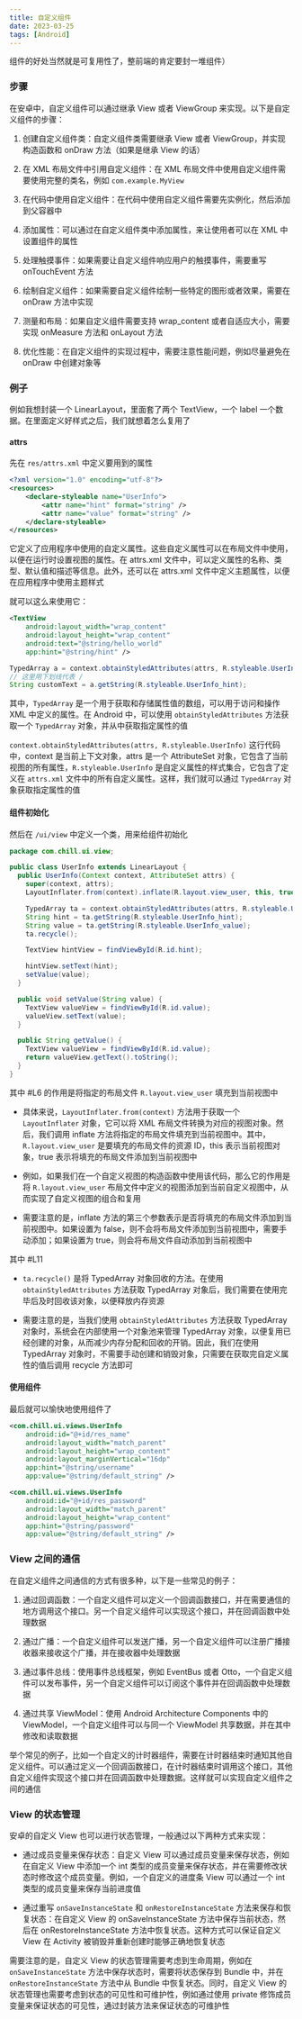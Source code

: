 ```yaml
---
title: 自定义组件
date: 2023-03-25
tags: [Android]
---
```


组件的好处当然就是可复用性了，整前端的肯定要封一堆组件）

### 步骤

在安卓中，自定义组件可以通过继承 View 或者 ViewGroup 来实现。以下是自定义组件的步骤：

1. 创建自定义组件类：自定义组件类需要继承 View 或者 ViewGroup，并实现构造函数和 onDraw 方法（如果是继承 View 的话）

2. 在 XML 布局文件中引用自定义组件：在 XML 布局文件中使用自定义组件需要使用完整的类名，例如 `com.example.MyView`

3. 在代码中使用自定义组件：在代码中使用自定义组件需要先实例化，然后添加到父容器中

4. 添加属性：可以通过在自定义组件类中添加属性，来让使用者可以在 XML 中设置组件的属性

5. 处理触摸事件：如果需要让自定义组件响应用户的触摸事件，需要重写 onTouchEvent 方法

6. 绘制自定义组件：如果需要自定义组件绘制一些特定的图形或者效果，需要在 onDraw 方法中实现

7. 测量和布局：如果自定义组件需要支持 wrap_content 或者自适应大小，需要实现 onMeasure 方法和 onLayout 方法

8. 优化性能：在自定义组件的实现过程中，需要注意性能问题，例如尽量避免在 onDraw 中创建对象等

### 例子

例如我想封装一个 LinearLayout，里面套了两个 TextView，一个 label 一个数据。在里面定义好样式之后，我们就想着怎么复用了

#### attrs

先在 `res/attrs.xml` 中定义要用到的属性

```xml
<?xml version="1.0" encoding="utf-8"?>
<resources>
    <declare-styleable name="UserInfo">
        <attr name="hint" format="string" />
        <attr name="value" format="string" />
    </declare-styleable>
</resources>
```

它定义了应用程序中使用的自定义属性。这些自定义属性可以在布局文件中使用，以便在运行时设置视图的属性。在 attrs.xml 文件中，可以定义属性的名称、类型、默认值和描述等信息。此外，还可以在 attrs.xml 文件中定义主题属性，以便在应用程序中使用主题样式

就可以这么来使用它：

```xml
<TextView
    android:layout_width="wrap_content"
    android:layout_height="wrap_content"
    android:text="@string/hello_world"
    app:hint="@string/hint" />
```

```java
TypedArray a = context.obtainStyledAttributes(attrs, R.styleable.UserInfo);
// 这里用下划线代表 /
String customText = a.getString(R.styleable.UserInfo_hint);
```

其中，`TypedArray` 是一个用于获取和存储属性值的数组，可以用于访问和操作 XML 中定义的属性。在 Android 中，可以使用 `obtainStyledAttributes` 方法获取一个 `TypedArray` 对象，并从中获取指定属性的值

`context.obtainStyledAttributes(attrs, R.styleable.UserInfo)` 这行代码中，context 是当前上下文对象，attrs 是一个 AttributeSet 对象，它包含了当前视图的所有属性，`R.styleable.UserInfo` 是自定义属性的样式集合，它包含了定义在 `attrs.xml` 文件中的所有自定义属性。这样，我们就可以通过 `TypedArray` 对象获取指定属性的值

#### 组件初始化

然后在 `/ui/view` 中定义一个类，用来给组件初始化

```java
package com.chill.ui.view;

public class UserInfo extends LinearLayout {
  public UserInfo(Context context, AttributeSet attrs) {
    super(context, attrs);
    LayoutInflater.from(context).inflate(R.layout.view_user, this, true);

    TypedArray ta = context.obtainStyledAttributes(attrs, R.styleable.UserInfo);
    String hint = ta.getString(R.styleable.UserInfo_hint);
    String value = ta.getString(R.styleable.UserInfo_value);
    ta.recycle();

    TextView hintView = findViewById(R.id.hint);

    hintView.setText(hint);
    setValue(value);
  }

  public void setValue(String value) {
    TextView valueView = findViewById(R.id.value);
    valueView.setText(value);
  }

  public String getValue() {
    TextView valueView = findViewById(R.id.value);
    return valueView.getText().toString();
  }
}
```

其中 #L6 的作用是将指定的布局文件 `R.layout.view_user` 填充到当前视图中

- 具体来说，`LayoutInflater.from(context)` 方法用于获取一个 `LayoutInflater` 对象，它可以将 XML 布局文件转换为对应的视图对象。然后，我们调用 inflate 方法将指定的布局文件填充到当前视图中。其中，`R.layout.view_user` 是要填充的布局文件的资源 ID，this 表示当前视图对象，true 表示将填充的布局文件添加到当前视图中

- 例如，如果我们在一个自定义视图的构造函数中使用该代码，那么它的作用是将 `R.layout.view_user` 布局文件中定义的视图添加到当前自定义视图中，从而实现了自定义视图的组合和复用

- 需要注意的是，inflate 方法的第三个参数表示是否将填充的布局文件添加到当前视图中。如果设置为 false，则不会将布局文件添加到当前视图中，需要手动添加；如果设置为 true，则会将布局文件自动添加到当前视图中

其中 #L11

- `ta.recycle()` 是将 TypedArray 对象回收的方法。在使用 `obtainStyledAttributes` 方法获取 TypedArray 对象后，我们需要在使用完毕后及时回收该对象，以便释放内存资源

- 需要注意的是，当我们使用 `obtainStyledAttributes` 方法获取 TypedArray 对象时，系统会在内部使用一个对象池来管理 TypedArray 对象，以便复用已经创建的对象，从而减少内存分配和回收的开销。因此，我们在使用 TypedArray 对象时，不需要手动创建和销毁对象，只需要在获取完自定义属性的值后调用 recycle 方法即可

#### 使用组件

最后就可以愉快地使用组件了

```xml
<com.chill.ui.views.UserInfo
    android:id="@+id/res_name"
    android:layout_width="match_parent"
    android:layout_height="wrap_content"
    android:layout_marginVertical="16dp"
    app:hint="@string/username"
    app:value="@string/default_string" />

<com.chill.ui.views.UserInfo
    android:id="@+id/res_password"
    android:layout_width="match_parent"
    android:layout_height="wrap_content"
    app:hint="@string/password"
    app:value="@string/default_string" />
```

### View 之间的通信

在自定义组件之间通信的方式有很多种，以下是一些常见的例子：

1. 通过回调函数：一个自定义组件可以定义一个回调函数接口，并在需要通信的地方调用这个接口。另一个自定义组件可以实现这个接口，并在回调函数中处理数据

2. 通过广播：一个自定义组件可以发送广播，另一个自定义组件可以注册广播接收器来接收这个广播，并在接收器中处理数据

3. 通过事件总线：使用事件总线框架，例如 EventBus 或者 Otto，一个自定义组件可以发布事件，另一个自定义组件可以订阅这个事件并在回调函数中处理数据

4. 通过共享 ViewModel：使用 Android Architecture Components 中的 ViewModel，一个自定义组件可以与同一个 ViewModel 共享数据，并在其中修改和读取数据

举个常见的例子，比如一个自定义的计时器组件，需要在计时器结束时通知其他自定义组件。可以通过定义一个回调函数接口，在计时器结束时调用这个接口，其他自定义组件实现这个接口并在回调函数中处理数据。这样就可以实现自定义组件之间的通信

### View 的状态管理

安卓的自定义 View 也可以进行状态管理，一般通过以下两种方式来实现：

- 通过成员变量来保存状态：自定义 View 可以通过成员变量来保存状态，例如在自定义 View 中添加一个 int 类型的成员变量来保存状态，并在需要修改状态时修改这个成员变量。例如，一个自定义的进度条 View 可以通过一个 int 类型的成员变量来保存当前进度值

- 通过重写 `onSaveInstanceState` 和 `onRestoreInstanceState` 方法来保存和恢复状态：在自定义 View 的 onSaveInstanceState 方法中保存当前状态，然后在 onRestoreInstanceState 方法中恢复状态。这种方式可以保证自定义 View 在 Activity 被销毁并重新创建时能够正确地恢复状态

需要注意的是，自定义 View 的状态管理需要考虑到生命周期，例如在 `onSaveInstanceState` 方法中保存状态时，需要将状态保存到 Bundle 中，并在 `onRestoreInstanceState` 方法中从 Bundle 中恢复状态。同时，自定义 View 的状态管理也需要考虑到状态的可见性和可维护性，例如通过使用 private 修饰成员变量来保证状态的可见性，通过封装方法来保证状态的可维护性
